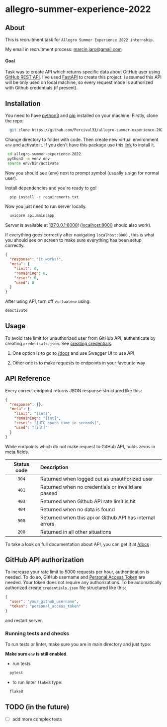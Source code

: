 # allegro-summer-experience-2022

## About

This is recruitment task for `Allegro Summer Experience 2022 internship`.

My email in recruitment process: [marcin.jarc@gmail.com](mailto:marcin.jarc@gmail.com)

#### Goal

Task was to create API which returns specific data about GitHub user using [GitHub REST API](https://docs.github.com/en/rest).
I've used [FastAPI](https://fastapi.tiangolo.com/) to create this project. I assumed this API will be only used on local machine, so every request made is authorized with Github credentials (if present).

## Installation

You need to have [python3](https://wiki.python.org/moin/BeginnersGuide/Download) and [pip](https://pip.pypa.io/en/stable/installation/#get-pip-py) installed on your machine. Firstly, clone the repo:

```bash
  git clone https://github.com/Percival33/allegro-summer-experience-2022.git
```

Change directory to folder with code. Then create new virtual environment `env` and activate it. If you don't have this package use this [link](https://packaging.python.org/en/latest/guides/installing-using-pip-and-virtual-environments/) to install it.

```bash
 cd allegro-summer-experience-2022
 python3 -m venv env
 source env/bin/activate
```

Now you should see (env) next to prompt symbol (usually `$` sign for normal user).

Install dependencies and you're ready to go!

```bash
  pip install -r requirements.txt
```

Now you just need to run server locally.

```bash
  uvicorn api.main:app
```

Server is available at [127.0.0.1:8000](http://127.0.0.1:8000)! ([localhost:8000](http://localhost:8000) should also work).

If everything goes correctly after navigating `localhost:8000` , this is what you should see on screen to make sure everything has been setup correctly.

```json
{
  "response": "It works!",
  "meta": {
    "limit": 0,
    "remaining": 0,
    "reset": 0,
    "used": 0
  }
}
```

After using API, turn off `virtualenv` using:

```bash
deactivate
```

## Usage

To avoid rate limit for unauthorized user from GitHub API, authenticate by creating `credentials.json`. See [creating credentials](#github-api-authorization).

1. One option is to go to [/docs](http://127.0.0.1:8000/docs) and use Swagger UI to use API

2. Other one is to make requests to endpoints in your favourite way

## API Reference

Every correct endpoint returns JSON response structured like this:

```json
{
  "response": {},
  "meta": {
    "limit": "[int]",
    "remaining": "[int]",
    "reset": "[UTC epoch time in seconds]",
    "used": "[int]"
  }
}
```

While endpoints which do not make request to GitHub API, holds zeros in meta fields.

| Status code | Description                                              |
| :---------: | :------------------------------------------------------- |
|    `304`    | Returned when logged out as unauthorized user            |
|    `401`    | Returned when no credentials or invalid are passed       |
|    `403`    | Returned when Github API rate limit is hit               |
|    `404`    | Returned when no data is found                           |
|    `500`    | Returned when this api or Github API has internal errors |
|    `200`    | Returned in all other situations                         |

To take a look on full documentation about API, you can get it at [/docs](http://127.0.0.1:8000/docs)

## GitHub API authorization

To increase your rate limit to 5000 requests per hour, authentication is needed. To do so, GitHub username and [Personal Access Token](https://docs.github.com/en/authentication/keeping-your-account-and-data-secure/creating-a-personal-access-token) are needed. Your token does not require any authorizations. To be automatically authorized create `credentials.json` file structured like this:

```json
{
  "user": "your_github_username",
  "token": "personal_access_token"
}
```

and restart server.

### Running tests and checks

To run tests or linter, make sure you are in main directory and just type:

**Make sure `env` is still enabled**.

- run tests

```bash
  pytest
```

- to run linter `flake8` type:

```bash
  flake8
```

## TODO (in the future)

- [ ] add more complex tests
